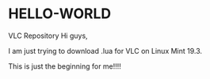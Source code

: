 # HELLO-WORLD
VLC Repository
Hi guys,

I am just trying to download .lua for VLC on Linux Mint  19.3.

This is just the beginning for me!!!!
